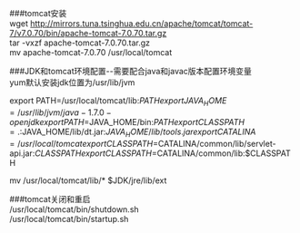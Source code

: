 ###tomcat安装    
wget  http://mirrors.tuna.tsinghua.edu.cn/apache/tomcat/tomcat-7/v7.0.70/bin/apache-tomcat-7.0.70.tar.gz    
tar -vxzf  apache-tomcat-7.0.70.tar.gz    
mv apache-tomcat-7.0.70  /usr/local/tomcat    
 
    
###JDK和tomcat环境配置--需要配合java和javac版本配置环境变量    
yum默认安装jdk位置为/usr/lib/jvm    
    
export   PATH=/usr/local/tomcat/lib:$PATH    
export JAVA_HOME=/usr/lib/jvm/java-1.7.0-openjdk    
export PATH=$JAVA_HOME/bin:$PATH    
export CLASSPATH=.:$JAVA_HOME/lib/dt.jar:$JAVA_HOME/lib/tools.jar    
export CATALINA=/usr/local/tomcat    
export CLASSPATH=$CATALINA/common/lib/servlet-api.jar:$CLASSPATH    
export CLASSPATH=$CATALINA/common/lib:$CLASSPATH    
    
mv /usr/local/tomcat/lib/*   $JDK/jre/lib/ext    
    
    
###tomcat关闭和重启    
/usr/local/tomcat/bin/shutdown.sh     
/usr/local/tomcat/bin/startup.sh    